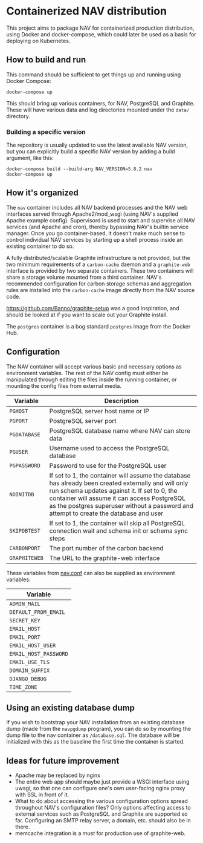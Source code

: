 # Containerized NAV distribution

This project aims to package NAV for containerized production distribution,
using Docker and docker-compose, which could later be used as a basis for
deploying on Kubernetes.


## How to build and run

This command should be sufficient to get things up and running using Docker
Compose:

```
docker-compose up
```

This should bring up various containers, for NAV, PostgreSQL and Graphite.
These will have various data and log directories mounted under the `data/`
directory.

### Building a specific version

The repository is usually updated to use the latest available NAV version, but
you can explicitly build a specific NAV version by adding a build argument,
like this:

```
docker-compose build --build-arg NAV_VERSION=5.8.2 nav
docker-compose up
```

## How it's organized

The `nav` container includes all NAV backend processes and the NAV web
interfaces served through Apache2/mod_wsgi (using NAV's supplied Apache
example config). Supervisord is used to start and supervise all NAV services
(and Apache and cron), thereby bypassing NAV's builtin service manager. Once
you go container-based, it doesn't make much sense to control individual NAV
services by starting up a shell process inside an existing container to do so.

A fully distributed/scalable Graphite infrastructure is not provided, but the
two minimum requirements of a `carbon-cache` daemon and a `graphite-web`
interface is provided by two separate containers. These two containers will
share a storage volume mounted from a third container. NAV's recommended
configuration for carbon storage schemas and aggregation rules are installed
into the `carbon-cache` image directly from the NAV source code.

https://github.com/Banno/graphite-setup was a good inspiration, and should be
looked at if you want to scale out your Graphite install.

The `postgres` container is a bog standard `postgres` image from the Docker
Hub.


## Configuration


The NAV container will accept various basic and necessary options as
environment variables. The rest of the NAV config must either be manipulated
through editing the files inside the running container, or mounting the config
files from external media.

| Variable      | Description                                       |
| ------------- | ------------------------------------------------- |
| `PGHOST`      | PostgreSQL server host name or IP                 |
| `PGPORT`      | PostgreSQL server port                            |
| `PGDATABASE`  | PostgreSQL database name where NAV can store data |
| `PGUSER`      | Username used to access the PostgreSQL database   |
| `PGPASSWORD`  | Password to use for the PostgreSQL user           |
| `NOINITDB`    | If set to 1, the container will assume the database has already been created externally and will only run schema updates against it. If set to 0, the container will assume it can access PostgreSQL as the postgres superuser without a password and attempt to create the database and user   |
| `SKIPDBTEST`    | If set to 1, the container will skip all PostgreSQL connection wait and schema init or schema sync steps |
| `CARBONPORT`  | The port number of the carbon backend             |
| `GRAPHITEWEB` | The URL to the graphite-web interface             |

These variables from
[nav.conf](https://github.com/UNINETT/nav/blob/master/etc/nav.conf) can also
be supplied as environment variables:

| Variable              |
| --------------------- |
| `ADMIN_MAIL`          |
| `DEFAULT_FROM_EMAIL`  |
| `SECRET_KEY`          |
| `EMAIL_HOST`          |
| `EMAIL_PORT`          |
| `EMAIL_HOST_USER`     |
| `EMAIL_HOST_PASSWORD` |
| `EMAIL_USE_TLS`       |
| `DOMAIN_SUFFIX`       |
| `DJANGO_DEBUG`        |
| `TIME_ZONE`           |

## Using an existing database dump

If you wish to bootstrap your NAV installation from an existing database dump
(made from the `navpgdump` program), you can do so by mounting the dump file to
the nav container as `/database.sql`. The database will be initialized with this
as the baseline the first time the container is started.

## Ideas for future improvement

- Apache may be replaced by nginx
- The entire web app should maybe just provide a WSGI interface using uwsgi,
  so that one can configure one's own user-facing nginx proxy with SSL in
  front of it.
- What to do about accessing the various configuration options spread
  throughout NAV's configuration files? Only options affecting access to
  external services such as PostgreSQL and Graphite are supported so far.
  Configuring an SMTP relay server, a domain, etc. should also be in there.
- memcache integration is a *must* for production use of graphite-web.
